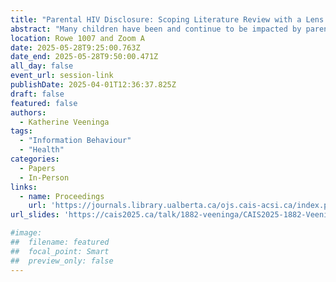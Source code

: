 ```yaml
---
title: "Parental HIV Disclosure: Scoping Literature Review with a Lens on Information Behavior"
abstract: "Many children have been and continue to be impacted by parents living with HIV/AIDS and disclosure of parental positive HIV/AIDS status to their children has multiple benefits. Research has been done on the prevalence and influencing factors of parental HIV disclosure however many identified gaps in research have not yet been fulfilled. The application of an information behavior theoretical framework may enable an opportunity to fulfill such research gaps. This is a scoping literature review that aims to align previously identified research findings about parental HIV disclosure to opportunities that may benefit from the application of information behavior theory and answer the questions: 1) What research has been done about parental HIV disclosure? 2) How has information theory been applied to research about parental HIV/AIDS disclosure?"
location: Rowe 1007 and Zoom A
date: 2025-05-28T9:25:00.763Z
date_end: 2025-05-28T9:50:00.471Z
all_day: false
event_url: session-link
publishDate: 2025-04-01T12:36:37.825Z
draft: false
featured: false
authors:
  - Katherine Veeninga
tags:
  - "Information Behaviour"
  - "Health"
categories:
  - Papers
  - In-Person
links:
  - name: Proceedings
    url: 'https://journals.library.ualberta.ca/ojs.cais-acsi.ca/index.php/cais-asci/article/view/1882'
url_slides: 'https://cais2025.ca/talk/1882-veeninga/CAIS2025-1882-Veeninga-Slides.pptx'

#image:
##  filename: featured
##  focal_point: Smart
##  preview_only: false
---
```

